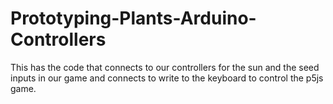 # Prototyping-Plants-Arduino-Controllers
This has the code that connects to our controllers for the sun and the seed inputs in our game and connects to write to the keyboard to control the p5js game. 
